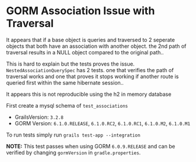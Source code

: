 # GORM Association Issue with Traversal

It appears that if a base object is queries and traversed to 2 seperate objects that both have an association with another object. the 2nd path of traversal results in a NULL object compared to the original path..


This is hard to explain but the tests proves the issue. `NestedAssociationQuerySpec` has 2 tests. one that verifies the path of traversal works and one that proves it stops working if another route is queried first within the same hibernate session..

It appears this is not reproducible using the h2 in memory database

First create a mysql schema of `test_associations`


* GrailsVersion: `3.2.8`
* GORM Version: `6.1.0.RELEASE`, `6.1.0.RC2`, `6.1.0.RC1`, `6.1.0.M2`, `6.1.0.M1`


To run tests simply run `grails test-app --integration`

**NOTE:** This test passes when using GORM `6.0.9.RELEASE` and can be verified by changing `gormVersion` in `gradle.properties`.